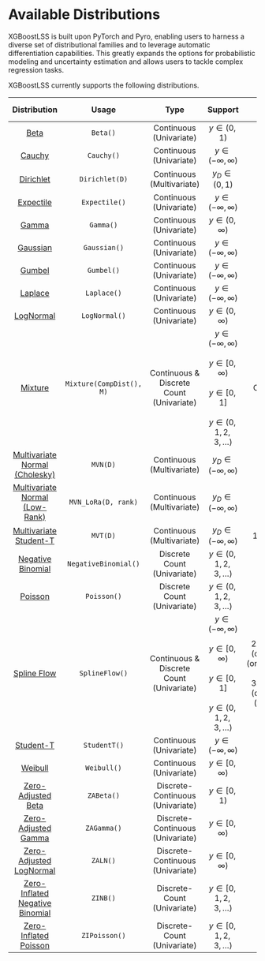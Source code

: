 # Available Distributions
XGBoostLSS is built upon PyTorch and Pyro, enabling users to harness a diverse set of distributional families and to leverage automatic differentiation capabilities. This greatly expands the options for probabilistic modeling and uncertainty estimation and allows users to tackle complex regression tasks.

XGBoostLSS currently supports the following distributions.

| Distribution                                                                                                                         |          Usage           |                       Type                       | Support                         |                                              Number of Parameters                                              |
| :----------------------------------------------------------------------------------------------------------------------------------: |:------------------------:|:------------------------------------------------:| :-----------------------------: |:--------------------------------------------------------------------------------------------------------------:| 
| [Beta](https://pytorch.org/docs/stable/distributions.html#beta)                                                                      |         `Beta()`         |          Continuous <br /> (Univariate)          | $y \in (0, 1)$                  |                                                       2                                                        |
| [Cauchy](https://pytorch.org/docs/stable/distributions.html#cauchy)                                                                  |        `Cauchy()`        |          Continuous <br /> (Univariate)          | $y \in (-\infty,\infty)$        |                                                       2                                                        |
| [Dirichlet](https://pytorch.org/docs/stable/distributions.html#dirichlet)                                                            |      `Dirichlet(D)`      |         Continuous <br /> (Multivariate)         | $y_{D} \in (0, 1)$              |                                                       D                                                        |
| [Expectile](https://epub.ub.uni-muenchen.de/31542/1/1471082x14561155.pdf)                                                            |      `Expectile()`       |          Continuous <br /> (Univariate)          | $y \in (-\infty,\infty)$        |                                              Number of expectiles                                              |
| [Gamma](https://pytorch.org/docs/stable/distributions.html#gamma)                                                                    |        `Gamma()`         |          Continuous <br /> (Univariate)          | $y \in (0, \infty)$             |                                                       2                                                        |
| [Gaussian](https://pytorch.org/docs/stable/distributions.html#normal)                                                                |       `Gaussian()`       |          Continuous <br /> (Univariate)          | $y \in (-\infty,\infty)$        |                                                       2                                                        |
| [Gumbel](https://pytorch.org/docs/stable/distributions.html#gumbel)                                                                  |        `Gumbel()`        |          Continuous <br /> (Univariate)          | $y \in (-\infty,\infty)$        |                                                       2                                                        |
| [Laplace](https://pytorch.org/docs/stable/distributions.html#laplace)                                                                |       `Laplace()`        |          Continuous <br /> (Univariate)          | $y \in (-\infty,\infty)$        |                                                       2                                                        |
| [LogNormal](https://pytorch.org/docs/stable/distributions.html#lognormal)                                                            |      `LogNormal()`       |          Continuous <br /> (Univariate)          | $y \in (0,\infty)$              |                                                       2                                                        |
| [Mixture](https://pytorch.org/docs/stable/distributions.html#mixturesamefamily) | `Mixture(CompDist(), M)` | Continuous & Discrete Count <br /> (Univariate)  | $y \in (-\infty,\infty)$ <br /> <br /> $y \in [0, \infty)$  <br  /> <br /> $y \in [0, 1]$  <br  />  <br /> $y \in (0, 1, 2, 3, \ldots)$ |                                                  CompDist + M                                                  |
| [Multivariate Normal (Cholesky)](https://pytorch.org/docs/stable/distributions.html#multivariatenormal)                              |         `MVN(D)`         |         Continuous <br /> (Multivariate)         | $y_{D} \in (-\infty,\infty)$    |                                                   D(D + 3)/2                                                   |
| [Multivariate Normal (Low-Rank)](https://pytorch.org/docs/stable/distributions.html#lowrankmultivariatenormal)                       |   `MVN_LoRa(D, rank)`    |         Continuous <br /> (Multivariate)         | $y_{D} \in (-\infty,\infty)$    |                                                   D(2+rank)                                                    |
| [Multivariate Student-T](https://docs.pyro.ai/en/stable/distributions.html#multivariatestudentt)                                     |         `MVT(D)`         |         Continuous <br /> (Multivariate)         | $y_{D} \in (-\infty,\infty)$    |                                                 1 + D(D + 3)/2                                                 |
| [Negative Binomial](https://pytorch.org/docs/stable/distributions.html#negativebinomial)                                             |   `NegativeBinomial()`   |        Discrete Count <br /> (Univariate)        | $y \in (0, 1, 2, 3, \ldots)$    |                                                       2                                                        |
| [Poisson](https://pytorch.org/docs/stable/distributions.html#poisson)                                                                |       `Poisson()`        |        Discrete Count <br /> (Univariate)        | $y \in (0, 1, 2, 3, \ldots)$    |                                                       1                                                        |
| [Spline Flow](https://docs.pyro.ai/en/stable/distributions.html#pyro.distributions.transforms.Spline)                                |      `SplineFlow()`      | Continuous & Discrete Count <br /> (Univariate)  | $y \in (-\infty,\infty)$ <br /> <br /> $y \in [0, \infty)$  <br  /> <br /> $y \in [0, 1]$  <br  />  <br /> $y \in (0, 1, 2, 3, \ldots)$ | 2xcount_bins + (count_bins-1) (order=quadratic)  <br  /> <br  />  3xcount_bins + (count_bins-1) (order=linear) |
| [Student-T](https://pytorch.org/docs/stable/distributions.html#studentt)                                                             |       `StudentT()`       |          Continuous <br /> (Univariate)          | $y \in (-\infty,\infty)$        |                                                       3                                                        |
| [Weibull](https://pytorch.org/docs/stable/distributions.html#weibull)                                                                |       `Weibull()`        |          Continuous <br /> (Univariate)          | $y \in [0, \infty)$             |                                                       2                                                        |
| [Zero-Adjusted Beta](https://github.com/pyro-ppl/pyro/blob/dev/pyro/distributions/zero_inflated.py)                                  |        `ZABeta()`        |     Discrete-Continuous <br /> (Univariate)      | $y \in [0, 1)$                  |                                                       3                                                        |
| [Zero-Adjusted Gamma](https://github.com/pyro-ppl/pyro/blob/dev/pyro/distributions/zero_inflated.py)                                 |       `ZAGamma()`        |     Discrete-Continuous <br /> (Univariate)      | $y \in [0, \infty)$             |                                                       3                                                        |
| [Zero-Adjusted LogNormal](https://github.com/pyro-ppl/pyro/blob/dev/pyro/distributions/zero_inflated.py)                             |         `ZALN()`         |     Discrete-Continuous <br /> (Univariate)      | $y \in [0, \infty)$             |                                                       3                                                        |
| [Zero-Inflated Negative Binomial](https://github.com/pyro-ppl/pyro/blob/dev/pyro/distributions/zero_inflated.py#L150)                |         `ZINB()`         |        Discrete-Count <br /> (Univariate)        | $y \in [0, 1, 2, 3, \ldots)$    |                                                       3                                                        |
| [Zero-Inflated Poisson](https://github.com/pyro-ppl/pyro/blob/dev/pyro/distributions/zero_inflated.py#L121)                          |      `ZIPoisson()`       |        Discrete-Count <br /> (Univariate)        | $y \in [0, 1, 2, 3, \ldots)$    |                                                       2                                                        |
